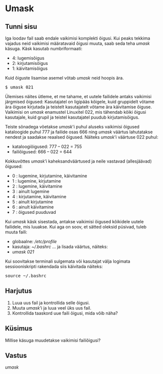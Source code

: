 # Umask

## Tunni sisu

Iga loodav fail saab endale vaikimisi komplekti õigusi. Kui peaks tekkima vajadus neid vaikimisi määratavaid õigusi muuta, saab seda teha *umask* käsuga. Käsk kasutab numbriformaati:<br>
<ul>
<li>4: lugemisõigus</li>
<li>2: kirjutamisõigus</li>
<li>1: käivitamisõigus</li>
</ul>

Kuid õiguste lisamise asemel võtab *umask* neid hoopis ära.

<pre>
$ umask 021
</pre>

Ülemises näites ütleme, et me tahame, et uutele failidele antaks vaikimisi järgmised õigused: Kasutajatel on ligipääs kõigele, kuid gruppidelt võtame ära õiguse kirjutada ja teistelt kasutajatelt võtame ära käivitamise õiguse. Vaikimisi on *umask* enamustel Linuxitel 022, mis tähendab kõiki õigusi kasutajale, kuid grupil ja teistel kasutajatel puudub kirjutamisõigus.

Teiste sõnadega võetakse *umask*'i puhul aluseks vaikimisi õigused kataloogide puhul 777 ja failide osas 666 ning *umask* väärtus lahutatakse nendest ja saadakse reaalsed õigused.
Näiteks *umask*'i väärtuse 022 puhul:
* kataloogiõigused: 777 – 022 = 755
* failiõigused: 666 – 022 = 644

Kokkuvõttes *umask*'i kaheksandväärtused ja neile vastavad (allesjäävad) õigused:
* 0 : lugemine, kirjutamine, käivitamine
* 1 : lugemine, kirjutamine
* 2 : lugemine, käivitamine
* 3 : ainult lugemine
* 4 : kirjutamine, käivitamine
* 5 : ainult kirjutamine
* 6 : ainult käivitamine
* 7 : õigused puuduvad

Kui *umask* käsk sisestada, antakse vaikimisi õigused kõikidele uutele failidele, mis luuakse. Kui aga on soov, et sätted oleksid püsivad, tuleb muuta faili:
* globaalne: <i>/etc/profile</i>
* kasutaja: <i>~/.bashrc</i>
... ja lisada väärtus, näiteks:
* <i>umask 021</i>

Kui soovitakse terminali sulgemata või kasutajat välja logimata sessiooniskripti rakendada siis käivitada näiteks:
<pre>
source ~/.bashrc
</pre>

## Harjutus

<ol>
<li> Luua uus fail ja kontrollida selle õigusi.</li>
<li> Muuta <i>umask</i>'i ja luua veel üks uus fail.</li>
<li> Kontrollida taaskord uue faili õigusi, mida võib näha?</li>
</ol>

## Küsimus

Millise käsuga muudetakse vaikimisi failiõigusi?

## Vastus

*umask*

